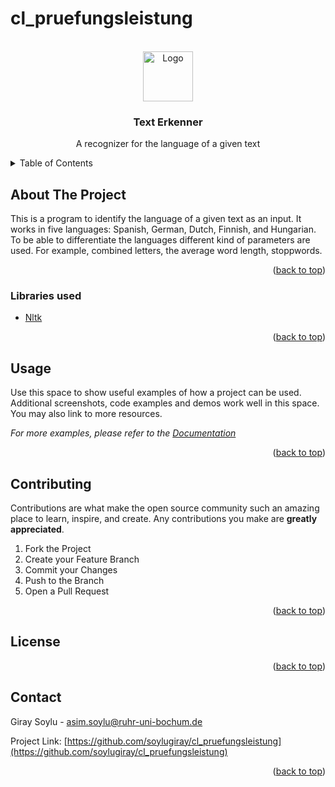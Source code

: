 # cl_pruefungsleistung
<div id="top"></div>


<!-- PROJECT LOGO -->
<br />
<div align="center">
  <a href="https://github.com/github_username/repo_name">
    <img src="https://i.pinimg.com/originals/20/50/2a/20502a9ad42a90867051f3836f8f59d6.jpg" alt="Logo" width="80" height="80">
  </a>

<h3 align="center">Text Erkenner</h3>

  <p align="center">
    A recognizer for the language of a given text
    <br />
  </p>
</div>



<!-- TABLE OF CONTENTS -->
<details>
  <summary>Table of Contents</summary>
  <ol>
    <li>
      <a href="#about-the-project">About The Project</a>
      <ul>
        <li><a href="#libraries">Built With</a></li>
      </ul>
    </li>
    <li><a href="#usage">Usage</a></li>
    <li><a href="#contributing">Contributing</a></li>
    <li><a href="#license">License</a></li>
    <li><a href="#contact">Contact</a></li>
  </ol>
</details>



<!-- ABOUT THE PROJECT -->
## About The Project

This is a program to identify the language of a given text as an input. It works in five languages: Spanish, German,
Dutch, Finnish, and Hungarian. To be able to differentiate the languages different kind of parameters are used. For
example, combined letters, the average word length, stoppwords.

<p align="right">(<a href="#top">back to top</a>)</p>


### Libraries used

* [Nltk](https://www.nltk.org)


<p align="right">(<a href="#top">back to top</a>)</p>



<!-- USAGE EXAMPLES -->
## Usage

Use this space to show useful examples of how a project can be used. Additional screenshots, code examples and demos work well in this space. You may also link to more resources.

_For more examples, please refer to the [Documentation](https://example.com)_

<p align="right">(<a href="#top">back to top</a>)</p>


<!-- CONTRIBUTING -->
## Contributing

Contributions are what make the open source community such an amazing place to learn, inspire, and create. Any contributions you make are **greatly appreciated**.


1. Fork the Project
2. Create your Feature Branch 
3. Commit your Changes
4. Push to the Branch
5. Open a Pull Request

<p align="right">(<a href="#top">back to top</a>)</p>


<!-- LICENSE -->
## License


<p align="right">(<a href="#top">back to top</a>)</p>



<!-- CONTACT -->
## Contact

Giray Soylu  - asim.soylu@ruhr-uni-bochum.de

Project Link: [https://github.com/soylugiray/cl_pruefungsleistung](https://github.com/soylugiray/cl_pruefungsleistung)

<p align="right">(<a href="#top">back to top</a>)</p>


<!-- MARKDOWN LINKS & IMAGES -->
<!-- https://www.markdownguide.org/basic-syntax/#reference-style-links -->
[linkedin-url]: https://linkedin.com/in/linkedin_username
[product-screenshot]: images/screenshot.png
